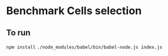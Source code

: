 # Benchmark Cells selection

## To run
`npm install`
`./node_modules/babel/bin/babel-node.js index.js`

